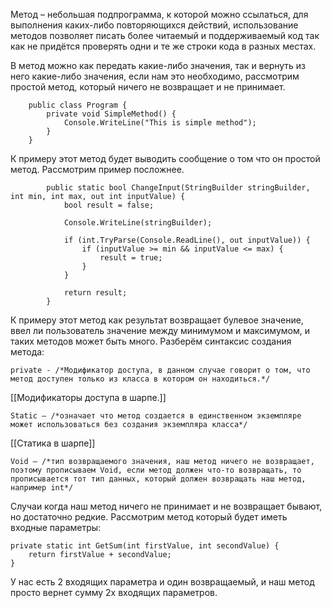 Метод – небольшая подпрограмма, к которой можно ссылаться, для выполнения каких-либо повторяющихся действий, использование методов позволяет писать более читаемый и поддерживаемый код так как не придётся проверять одни и те же строки кода в разных местах.

В метод можно как передать какие-либо значения, так и вернуть из него какие-либо значения, если нам это необходимо, рассмотрим простой метод, который ничего не возвращает и не принимает.

```Csharp
    public class Program {
        private void SimpleMethod() {
            Console.WriteLine("This is simple method");
        }
    }
```
К примеру этот метод будет выводить сообщение о том что он простой метод.
Рассмотрим пример посложнее.
```Csharp
        public static bool ChangeInput(StringBuilder stringBuilder, int min, int max, out int inputValue) {
            bool result = false;

            Console.WriteLine(stringBuilder);

            if (int.TryParse(Console.ReadLine(), out inputValue)) {
                if (inputValue >= min && inputValue <= max) {
                    result = true;
                }
            }

            return result;
        }
```
К примеру этот метод как результат возвращает булевое значение, ввел ли пользователь значение между минимумом и максимумом, и таких методов может быть много.
Разберём синтаксис создания метода:
```Csharp
private - /*Модификатор доступа, в данном случае говорит о том, что метод доступен только из класса в котором он находиться.*/
```
[[Модификаторы доступа в шарпе.]]

```Csharp
Static – /*означает что метод создается в единственном экземпляре может использоваться без создания экземпляра класса*/
```
[[Статика в шарпе]]

```Csharp
Void – /*тип возвращаемого значения, наш метод ничего не возвращает, поэтому прописываем Void, если метод должен что-то возвращать, то прописывается тот тип данных, который должен возвращать наш метод, например int*/
```

Случаи когда наш метод ничего не принимает и не возвращает бывают, но достаточно редкие. Рассмотрим метод который будет иметь входные параметры:

```Csharp
private static int GetSum(int firstValue, int secondValue) {
	return firstValue + secondValue;
}
```

У нас есть 2 входящих параметра и один возвращаемый, и наш метод просто вернет сумму 2х входящих параметров.